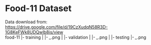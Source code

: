 # Food-11 Dataset

Data download from:<br>
        https://drive.google.com/file/d/19CzXudqN58R3D-1G8KeFWk8UDQwlb8is/view
<br>
food-11
    |- training
    |   |- *_*.png
    |
    |- validation
    |   |- *_*.png
    |
    |- testing
        |- *_*.png
